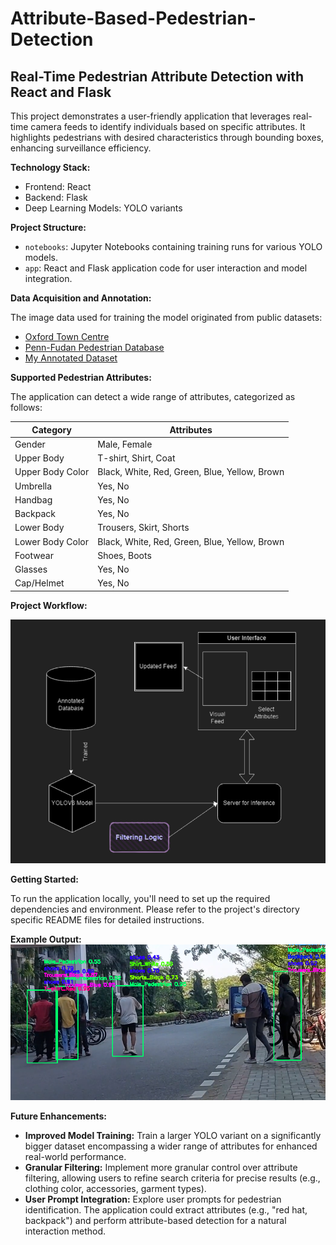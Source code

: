 # Attribute-Based-Pedestrian-Detection

## Real-Time Pedestrian Attribute Detection with React and Flask

This project demonstrates a user-friendly application that leverages real-time camera feeds to identify individuals based on specific attributes. It highlights pedestrians with desired characteristics through bounding boxes, enhancing surveillance efficiency.

**Technology Stack:**

* Frontend: React
* Backend: Flask
* Deep Learning Models: YOLO variants

**Project Structure:**

* `notebooks`: Jupyter Notebooks containing training runs for various YOLO models.
* `app`: React and Flask application code for user interaction and model integration.

**Data Acquisition and Annotation:**

The image data used for training the model originated from public datasets:

* [Oxford Town Centre](https://www.kaggle.com/datasets/karthika95/pedestrian-detection)
* [Penn-Fudan Pedestrian Database](https://www.kaggle.com/datasets/psvishnu/pennfudan-database-for-pedestrian-detection-zip)
* [My Annotated Dataset](https://app.roboflow.com/fyp-qcetd/pedestrain-attribute-detection/)

**Supported Pedestrian Attributes:**

The application can detect a wide range of attributes, categorized as follows:

| Category    | Attributes                 |
|--------------|----------------------------|
| Gender      | Male, Female                |
| Upper Body   | T-shirt, Shirt, Coat        |
| Upper Body Color | Black, White, Red, Green, Blue, Yellow, Brown |
| Umbrella    | Yes, No                     |
| Handbag     | Yes, No                     |
| Backpack     | Yes, No                     |
| Lower Body   | Trousers, Skirt, Shorts      |
| Lower Body Color | Black, White, Red, Green, Blue, Yellow, Brown |
| Footwear     | Shoes, Boots                |
| Glasses     | Yes, No                     |
| Cap/Helmet  | Yes, No                     |


**Project Workflow:**

![Project Workflow](https://raw.githubusercontent.com/nabobery/Attribute-Based-Pedestrian-Detection/main/assets/project_workflow.png)


**Getting Started:**

To run the application locally, you'll need to set up the required dependencies and environment. Please refer to the project's directory specific README files for detailed instructions.

**Example Output:**
![Example Output of the YOLO Model](https://raw.githubusercontent.com/nabobery/Attribute-Based-Pedestrian-Detection/main/assets/example_output.PNG)

**Future Enhancements:**

* **Improved Model Training:** Train a larger YOLO variant on a significantly bigger dataset encompassing a wider range of attributes for enhanced real-world performance. 
* **Granular Filtering:** Implement more granular control over attribute filtering, allowing users to refine search criteria for precise results (e.g., clothing color, accessories, garment types).
* **User Prompt Integration:** Explore user prompts for pedestrian identification. The application could extract attributes (e.g., "red hat, backpack") and perform attribute-based detection for a natural interaction method.


